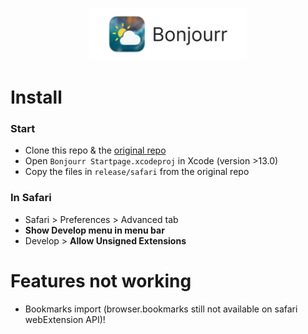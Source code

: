 <p align="center">
  <img src="https://raw.githubusercontent.com/victrme/Bonjourr/master/src/assets/bonjourr.png" width="50%"></img>
</p>

# Install

### Start

-   Clone this repo & the [original repo](https://github.com/victrme/Bonjourr)
-   Open `Bonjourr Startpage.xcodeproj` in Xcode (version >13.0)
-   Copy the files in `release/safari` from the original repo

### In Safari

-   Safari > Preferences > Advanced tab
-   **Show Develop menu in menu bar**
-   Develop > **Allow Unsigned Extensions**

# Features not working

-   Bookmarks import (browser.bookmarks still not available on safari webExtension API)!
